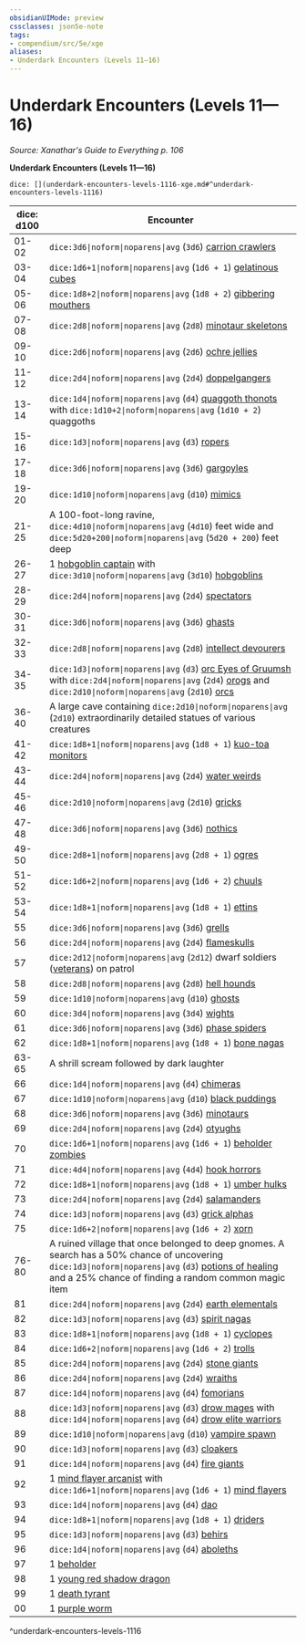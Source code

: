 ```yaml
---
obsidianUIMode: preview
cssclasses: json5e-note
tags:
- compendium/src/5e/xge
aliases:
- Underdark Encounters (Levels 11—16)
---
```

# Underdark Encounters (Levels 11—16)
*Source: Xanathar's Guide to Everything p. 106* 

**Underdark Encounters (Levels 11—16)**

`dice: [](underdark-encounters-levels-1116-xge.md#^underdark-encounters-levels-1116)`

| dice: d100 | Encounter |
|------------|-----------|
| 01-02 | `dice:3d6\|noform\|noparens\|avg` (`3d6`) [carrion crawlers](/3-Mechanics/CLI/bestiary/monstrosity/carrion-crawler-xmm.md) |
| 03-04 | `dice:1d6+1\|noform\|noparens\|avg` (`1d6 + 1`) [gelatinous cubes](/3-Mechanics/CLI/bestiary/ooze/gelatinous-cube-xmm.md) |
| 05-06 | `dice:1d8+2\|noform\|noparens\|avg` (`1d8 + 2`) [gibbering mouthers](/3-Mechanics/CLI/bestiary/aberration/gibbering-mouther-xmm.md) |
| 07-08 | `dice:2d8\|noform\|noparens\|avg` (`2d8`) [minotaur skeletons](/3-Mechanics/CLI/bestiary/undead/minotaur-skeleton-xmm.md) |
| 09-10 | `dice:2d6\|noform\|noparens\|avg` (`2d6`) [ochre jellies](/3-Mechanics/CLI/bestiary/ooze/ochre-jelly-xmm.md) |
| 11-12 | `dice:2d4\|noform\|noparens\|avg` (`2d4`) [doppelgangers](/3-Mechanics/CLI/bestiary/monstrosity/doppelganger-xmm.md) |
| 13-14 | `dice:1d4\|noform\|noparens\|avg` (`d4`) [quaggoth thonots](/3-Mechanics/CLI/bestiary/monstrosity/quaggoth-thonot-xmm.md) with `dice:1d10+2\|noform\|noparens\|avg` (`1d10 + 2`) quaggoths |
| 15-16 | `dice:1d3\|noform\|noparens\|avg` (`d3`) [ropers](/3-Mechanics/CLI/bestiary/aberration/roper-xmm.md) |
| 17-18 | `dice:3d6\|noform\|noparens\|avg` (`3d6`) [gargoyles](/3-Mechanics/CLI/bestiary/elemental/gargoyle-xmm.md) |
| 19-20 | `dice:1d10\|noform\|noparens\|avg` (`d10`) [mimics](/3-Mechanics/CLI/bestiary/monstrosity/mimic-xmm.md) |
| 21-25 | A 100-foot-long ravine, `dice:4d10\|noform\|noparens\|avg` (`4d10`) feet wide and `dice:5d20+200\|noform\|noparens\|avg` (`5d20 + 200`) feet deep |
| 26-27 | 1 [hobgoblin captain](/3-Mechanics/CLI/bestiary/fey/hobgoblin-captain-xmm.md) with `dice:3d10\|noform\|noparens\|avg` (`3d10`) [hobgoblins](/3-Mechanics/CLI/bestiary/fey/hobgoblin-warrior-xmm.md) |
| 28-29 | `dice:2d4\|noform\|noparens\|avg` (`2d4`) [spectators](/3-Mechanics/CLI/bestiary/aberration/spectator-xmm.md) |
| 30-31 | `dice:3d6\|noform\|noparens\|avg` (`3d6`) [ghasts](/3-Mechanics/CLI/bestiary/undead/ghast-xmm.md) |
| 32-33 | `dice:2d8\|noform\|noparens\|avg` (`2d8`) [intellect devourers](/3-Mechanics/CLI/bestiary/aberration/intellect-devourer-xmm.md) |
| 34-35 | `dice:1d3\|noform\|noparens\|avg` (`d3`) [orc Eyes of Gruumsh](/3-Mechanics/CLI/bestiary/humanoid/cultist-fanatic-xmm.md) with `dice:2d4\|noform\|noparens\|avg` (`2d4`) [orogs](/3-Mechanics/CLI/bestiary/humanoid/berserker-xmm.md) and `dice:2d10\|noform\|noparens\|avg` (`2d10`) [orcs](/3-Mechanics/CLI/bestiary/humanoid/tough-xmm.md) |
| 36-40 | A large cave containing `dice:2d10\|noform\|noparens\|avg` (`2d10`) extraordinarily detailed statues of various creatures |
| 41-42 | `dice:1d8+1\|noform\|noparens\|avg` (`1d8 + 1`) [kuo-toa monitors](/3-Mechanics/CLI/bestiary/aberration/kuo-toa-monitor-xmm.md) |
| 43-44 | `dice:2d4\|noform\|noparens\|avg` (`2d4`) [water weirds](/3-Mechanics/CLI/bestiary/elemental/water-weird-xmm.md) |
| 45-46 | `dice:2d10\|noform\|noparens\|avg` (`2d10`) [gricks](/3-Mechanics/CLI/bestiary/aberration/grick-xmm.md) |
| 47-48 | `dice:3d6\|noform\|noparens\|avg` (`3d6`) [nothics](/3-Mechanics/CLI/bestiary/aberration/nothic-xmm.md) |
| 49-50 | `dice:2d8+1\|noform\|noparens\|avg` (`2d8 + 1`) [ogres](/3-Mechanics/CLI/bestiary/giant/ogre-xmm.md) |
| 51-52 | `dice:1d6+2\|noform\|noparens\|avg` (`1d6 + 2`) [chuuls](/3-Mechanics/CLI/bestiary/aberration/chuul-xmm.md) |
| 53-54 | `dice:1d8+1\|noform\|noparens\|avg` (`1d8 + 1`) [ettins](/3-Mechanics/CLI/bestiary/giant/ettin-xmm.md) |
| 55 | `dice:3d6\|noform\|noparens\|avg` (`3d6`) [grells](/3-Mechanics/CLI/bestiary/aberration/grell-xmm.md) |
| 56 | `dice:2d4\|noform\|noparens\|avg` (`2d4`) [flameskulls](/3-Mechanics/CLI/bestiary/undead/flameskull-xmm.md) |
| 57 | `dice:2d12\|noform\|noparens\|avg` (`2d12`) dwarf soldiers ([veterans](/3-Mechanics/CLI/bestiary/humanoid/warrior-veteran-xmm.md)) on patrol |
| 58 | `dice:2d8\|noform\|noparens\|avg` (`2d8`) [hell hounds](/3-Mechanics/CLI/bestiary/fiend/hell-hound-xmm.md) |
| 59 | `dice:1d10\|noform\|noparens\|avg` (`d10`) [ghosts](/3-Mechanics/CLI/bestiary/undead/ghost-xmm.md) |
| 60 | `dice:3d4\|noform\|noparens\|avg` (`3d4`) [wights](/3-Mechanics/CLI/bestiary/undead/wight-xmm.md) |
| 61 | `dice:3d6\|noform\|noparens\|avg` (`3d6`) [phase spiders](/3-Mechanics/CLI/bestiary/monstrosity/phase-spider-xmm.md) |
| 62 | `dice:1d8+1\|noform\|noparens\|avg` (`1d8 + 1`) [bone nagas](/3-Mechanics/CLI/bestiary/undead/bone-naga-xmm.md) |
| 63-65 | A shrill scream followed by dark laughter |
| 66 | `dice:1d4\|noform\|noparens\|avg` (`d4`) [chimeras](/3-Mechanics/CLI/bestiary/monstrosity/chimera-xmm.md) |
| 67 | `dice:1d10\|noform\|noparens\|avg` (`d10`) [black puddings](/3-Mechanics/CLI/bestiary/ooze/black-pudding-xmm.md) |
| 68 | `dice:3d6\|noform\|noparens\|avg` (`3d6`) [minotaurs](/3-Mechanics/CLI/bestiary/monstrosity/minotaur-of-baphomet-xmm.md) |
| 69 | `dice:2d4\|noform\|noparens\|avg` (`2d4`) [otyughs](/3-Mechanics/CLI/bestiary/aberration/otyugh-xmm.md) |
| 70 | `dice:1d6+1\|noform\|noparens\|avg` (`1d6 + 1`) [beholder zombies](/3-Mechanics/CLI/bestiary/undead/beholder-zombie-xmm.md) |
| 71 | `dice:4d4\|noform\|noparens\|avg` (`4d4`) [hook horrors](/3-Mechanics/CLI/bestiary/monstrosity/hook-horror-xmm.md) |
| 72 | `dice:1d8+1\|noform\|noparens\|avg` (`1d8 + 1`) [umber hulks](/3-Mechanics/CLI/bestiary/monstrosity/umber-hulk-xmm.md) |
| 73 | `dice:2d4\|noform\|noparens\|avg` (`2d4`) [salamanders](/3-Mechanics/CLI/bestiary/elemental/salamander-xmm.md) |
| 74 | `dice:1d3\|noform\|noparens\|avg` (`d3`) [grick alphas](/3-Mechanics/CLI/bestiary/aberration/grick-ancient-xmm.md) |
| 75 | `dice:1d6+2\|noform\|noparens\|avg` (`1d6 + 2`) [xorn](/3-Mechanics/CLI/bestiary/elemental/xorn-xmm.md) |
| 76-80 | A ruined village that once belonged to deep gnomes. A search has a 50% chance of uncovering `dice:1d3\|noform\|noparens\|avg` (`d3`) [potions of healing](/3-Mechanics/CLI/items/potion-of-healing-xdmg.md) and a 25% chance of finding a random common magic item |
| 81 | `dice:2d4\|noform\|noparens\|avg` (`2d4`) [earth elementals](/3-Mechanics/CLI/bestiary/elemental/earth-elemental-xmm.md) |
| 82 | `dice:1d3\|noform\|noparens\|avg` (`d3`) [spirit nagas](/3-Mechanics/CLI/bestiary/fiend/spirit-naga-xmm.md) |
| 83 | `dice:1d8+1\|noform\|noparens\|avg` (`1d8 + 1`) [cyclopes](/3-Mechanics/CLI/bestiary/giant/cyclops-sentry-xmm.md) |
| 84 | `dice:1d6+2\|noform\|noparens\|avg` (`1d6 + 2`) [trolls](/3-Mechanics/CLI/bestiary/giant/troll-xmm.md) |
| 85 | `dice:2d4\|noform\|noparens\|avg` (`2d4`) [stone giants](/3-Mechanics/CLI/bestiary/giant/stone-giant-xmm.md) |
| 86 | `dice:2d4\|noform\|noparens\|avg` (`2d4`) [wraiths](/3-Mechanics/CLI/bestiary/undead/wraith-xmm.md) |
| 87 | `dice:1d4\|noform\|noparens\|avg` (`d4`) [fomorians](/3-Mechanics/CLI/bestiary/giant/fomorian-xmm.md) |
| 88 | `dice:1d3\|noform\|noparens\|avg` (`d3`) [drow mages](/3-Mechanics/CLI/bestiary/humanoid/bandit-deceiver-xmm.md) with `dice:1d4\|noform\|noparens\|avg` (`d4`) [drow elite warriors](/3-Mechanics/CLI/bestiary/humanoid/gladiator-xmm.md) |
| 89 | `dice:1d10\|noform\|noparens\|avg` (`d10`) [vampire spawn](/3-Mechanics/CLI/bestiary/undead/vampire-spawn-xmm.md) |
| 90 | `dice:1d3\|noform\|noparens\|avg` (`d3`) [cloakers](/3-Mechanics/CLI/bestiary/aberration/cloaker-xmm.md) |
| 91 | `dice:1d4\|noform\|noparens\|avg` (`d4`) [fire giants](/3-Mechanics/CLI/bestiary/giant/fire-giant-xmm.md) |
| 92 | 1 [mind flayer arcanist](/3-Mechanics/CLI/bestiary/aberration/mind-flayer-arcanist-xmm.md) with `dice:1d6+1\|noform\|noparens\|avg` (`1d6 + 1`) [mind flayers](/3-Mechanics/CLI/bestiary/aberration/mind-flayer-xmm.md) |
| 93 | `dice:1d4\|noform\|noparens\|avg` (`d4`) [dao](/3-Mechanics/CLI/bestiary/elemental/dao-xmm.md) |
| 94 | `dice:1d8+1\|noform\|noparens\|avg` (`1d8 + 1`) [driders](/3-Mechanics/CLI/bestiary/monstrosity/drider-xmm.md) |
| 95 | `dice:1d3\|noform\|noparens\|avg` (`d3`) [behirs](/3-Mechanics/CLI/bestiary/monstrosity/behir-xmm.md) |
| 96 | `dice:1d4\|noform\|noparens\|avg` (`d4`) [aboleths](/3-Mechanics/CLI/bestiary/aberration/aboleth-xmm.md) |
| 97 | 1 [beholder](/3-Mechanics/CLI/bestiary/aberration/beholder-xmm.md) |
| 98 | 1 [young red shadow dragon](/3-Mechanics/CLI/bestiary/dragon/shadow-dragon-xmm.md) |
| 99 | 1 [death tyrant](/3-Mechanics/CLI/bestiary/undead/death-tyrant-xmm.md) |
| 00 | 1 [purple worm](/3-Mechanics/CLI/bestiary/monstrosity/purple-worm-xmm.md) |
^underdark-encounters-levels-1116